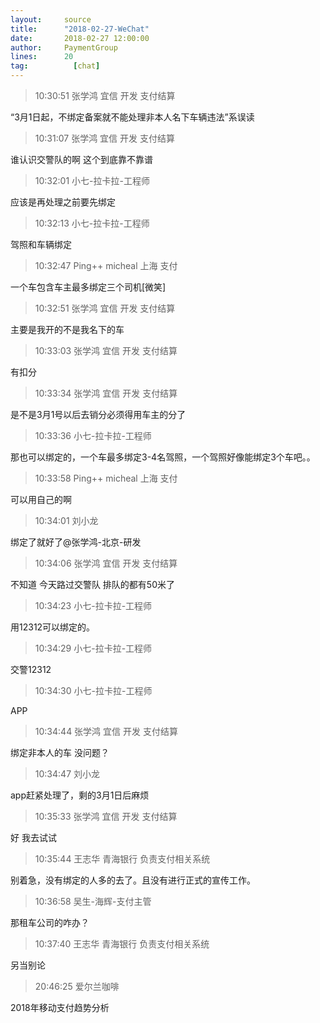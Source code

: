 ```yaml
---
layout:     source 
title:      "2018-02-27-WeChat"
date:       2018-02-27 12:00:00
author:     PaymentGroup
lines:      20 
tag:		  [chat]
---
```

> 10:30:51  张学鸿 宜信 开发 支付结算   
   
“3月1日起，不绑定备案就不能处理非本人名下车辆违法”系误读  
   
> 10:31:07  张学鸿 宜信 开发 支付结算   
   
谁认识交警队的啊 这个到底靠不靠谱   
   
> 10:32:01  小七-拉卡拉-工程师  
   
应该是再处理之前要先绑定  
   
> 10:32:13  小七-拉卡拉-工程师  
   
驾照和车辆绑定  
   
> 10:32:47  Ping++ micheal 上海 支付   
   
一个车包含车主最多绑定三个司机[微笑]  
   
> 10:32:51  张学鸿 宜信 开发 支付结算   
   
主要是我开的不是我名下的车   
   
> 10:33:03  张学鸿 宜信 开发 支付结算   
   
有扣分  
   
> 10:33:34  张学鸿 宜信 开发 支付结算   
   
是不是3月1号以后去销分必须得用车主的分了  
   
> 10:33:36  小七-拉卡拉-工程师  
   
那也可以绑定的，一个车最多绑定3-4名驾照，一个驾照好像能绑定3个车吧。。  
   
> 10:33:58  Ping++ micheal 上海 支付   
   
可以用自己的啊  
   
> 10:34:01  刘小龙  
   
绑定了就好了@张学鸿-北京-研发  
   
> 10:34:06  张学鸿 宜信 开发 支付结算   
   
不知道 今天路过交警队 排队的都有50米了  
   
> 10:34:23  小七-拉卡拉-工程师  
   
用12312可以绑定的。  
   
> 10:34:29  小七-拉卡拉-工程师  
   
交警12312  
   
> 10:34:30  小七-拉卡拉-工程师  
   
APP  
   
> 10:34:44  张学鸿 宜信 开发 支付结算   
   
绑定非本人的车  没问题？  
   
> 10:34:47  刘小龙  
   
app赶紧处理了，剩的3月1日后麻烦  
   
> 10:35:33  张学鸿 宜信 开发 支付结算   
   
好 我去试试  
   
> 10:35:44  王志华 青海银行 负责支付相关系统  
   
别着急，没有绑定的人多的去了。且没有进行正式的宣传工作。  
   
> 10:36:58  吴生-海辉-支付主管  
   
那租车公司的咋办？  
   
> 10:37:40  王志华 青海银行 负责支付相关系统  
   
另当别论  
   
> 20:46:25  爱尔兰咖啡  
   
2018年移动支付趋势分析  
   
